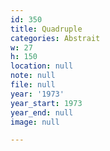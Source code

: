 ```yaml
---
id: 350
title: Quadruple
categories: Abstrait
w: 27
h: 150
location: null
note: null
file: null
year: '1973'
year_start: 1973
year_end: null
image: null

---
```


